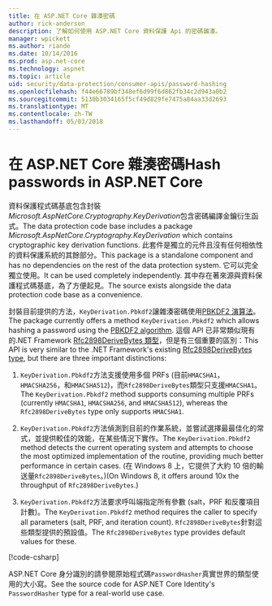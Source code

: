 ```yaml
---
title: 在 ASP.NET Core 雜湊密碼
author: rick-anderson
description: 了解如何使用 ASP.NET Core 資料保護 Api 的密碼雜湊。
manager: wpickett
ms.author: riande
ms.date: 10/14/2016
ms.prod: asp.net-core
ms.technology: aspnet
ms.topic: article
uid: security/data-protection/consumer-apis/password-hashing
ms.openlocfilehash: f44e66789bf348ef6d99f6d862fb34c2d943a0b2
ms.sourcegitcommit: 5130b3034165f5cf49d829fe7475a84aa33d2693
ms.translationtype: MT
ms.contentlocale: zh-TW
ms.lasthandoff: 05/03/2018
---
```

# <a name="hash-passwords-in-aspnet-core"></a><span data-ttu-id="07c3d-103">在 ASP.NET Core 雜湊密碼</span><span class="sxs-lookup"><span data-stu-id="07c3d-103">Hash passwords in ASP.NET Core</span></span>

<span data-ttu-id="07c3d-104">資料保護程式碼基底包含封裝*Microsoft.AspNetCore.Cryptography.KeyDerivation*包含密碼編譯金鑰衍生函式。</span><span class="sxs-lookup"><span data-stu-id="07c3d-104">The data protection code base includes a package *Microsoft.AspNetCore.Cryptography.KeyDerivation* which contains cryptographic key derivation functions.</span></span> <span data-ttu-id="07c3d-105">此套件是獨立的元件且沒有任何相依性的資料保護系統的其餘部分。</span><span class="sxs-lookup"><span data-stu-id="07c3d-105">This package is a standalone component and has no dependencies on the rest of the data protection system.</span></span> <span data-ttu-id="07c3d-106">它可以完全獨立使用。</span><span class="sxs-lookup"><span data-stu-id="07c3d-106">It can be used completely independently.</span></span> <span data-ttu-id="07c3d-107">其中存在著來源與資料保護程式碼基底，為了方便起見。</span><span class="sxs-lookup"><span data-stu-id="07c3d-107">The source exists alongside the data protection code base as a convenience.</span></span>

<span data-ttu-id="07c3d-108">封裝目前提供的方法，`KeyDerivation.Pbkdf2`讓雜湊密碼使用[PBKDF2 演算法](https://tools.ietf.org/html/rfc2898#section-5.2)。</span><span class="sxs-lookup"><span data-stu-id="07c3d-108">The package currently offers a method `KeyDerivation.Pbkdf2` which allows hashing a password using the [PBKDF2 algorithm](https://tools.ietf.org/html/rfc2898#section-5.2).</span></span> <span data-ttu-id="07c3d-109">這個 API 已非常類似現有的.NET Framework [Rfc2898DeriveBytes 類型](/dotnet/api/system.security.cryptography.rfc2898derivebytes)，但是有三個重要的區別：</span><span class="sxs-lookup"><span data-stu-id="07c3d-109">This API is very similar to the .NET Framework's existing [Rfc2898DeriveBytes type](/dotnet/api/system.security.cryptography.rfc2898derivebytes), but there are three important distinctions:</span></span>

1. <span data-ttu-id="07c3d-110">`KeyDerivation.Pbkdf2`方法支援使用多個 PRFs (目前`HMACSHA1`， `HMACSHA256`，和`HMACSHA512`)，而`Rfc2898DeriveBytes`類型只支援`HMACSHA1`。</span><span class="sxs-lookup"><span data-stu-id="07c3d-110">The `KeyDerivation.Pbkdf2` method supports consuming multiple PRFs (currently `HMACSHA1`, `HMACSHA256`, and `HMACSHA512`), whereas the `Rfc2898DeriveBytes` type only supports `HMACSHA1`.</span></span>

2. <span data-ttu-id="07c3d-111">`KeyDerivation.Pbkdf2`方法偵測到目前的作業系統，並嘗試選擇最最佳化的常式，並提供較佳的效能，在某些情況下實作。</span><span class="sxs-lookup"><span data-stu-id="07c3d-111">The `KeyDerivation.Pbkdf2` method detects the current operating system and attempts to choose the most optimized implementation of the routine, providing much better performance in certain cases.</span></span> <span data-ttu-id="07c3d-112">(在 Windows 8 上，它提供了大約 10 倍的輸送量`Rfc2898DeriveBytes`。)</span><span class="sxs-lookup"><span data-stu-id="07c3d-112">(On Windows 8, it offers around 10x the throughput of `Rfc2898DeriveBytes`.)</span></span>

3. <span data-ttu-id="07c3d-113">`KeyDerivation.Pbkdf2`方法要求呼叫端指定所有參數 (salt，PRF 和反覆項目計數)。</span><span class="sxs-lookup"><span data-stu-id="07c3d-113">The `KeyDerivation.Pbkdf2` method requires the caller to specify all parameters (salt, PRF, and iteration count).</span></span> <span data-ttu-id="07c3d-114">`Rfc2898DeriveBytes`針對這些類型提供的預設值。</span><span class="sxs-lookup"><span data-stu-id="07c3d-114">The `Rfc2898DeriveBytes` type provides default values for these.</span></span>

[!code-csharp[](password-hashing/samples/passwordhasher.cs)]

<span data-ttu-id="07c3d-115">ASP.NET Core 身分識別的請參閱原始程式碼`PasswordHasher`真實世界的類型使用的大小寫。</span><span class="sxs-lookup"><span data-stu-id="07c3d-115">See the source code for ASP.NET Core Identity's `PasswordHasher` type for a real-world use case.</span></span>

